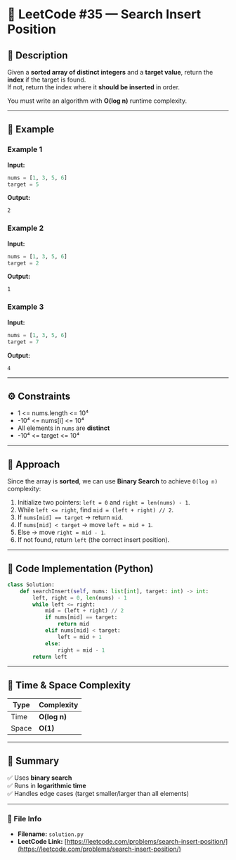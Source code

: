 # 🧩 LeetCode #35 — Search Insert Position

## 📘 Description
Given a **sorted array of distinct integers** and a **target value**, return the **index** if the target is found.  
If not, return the index where it **should be inserted** in order.

You must write an algorithm with **O(log n)** runtime complexity.

---

## 🧠 Example

### Example 1
**Input:**
```python
nums = [1, 3, 5, 6]
target = 5
```
**Output:**
```
2
```

### Example 2
**Input:**
```python
nums = [1, 3, 5, 6]
target = 2
```
**Output:**
```
1
```

### Example 3
**Input:**
```python
nums = [1, 3, 5, 6]
target = 7
```
**Output:**
```
4
```

---

## ⚙️ Constraints
- 1 <= nums.length <= 10⁴  
- -10⁴ <= nums[i] <= 10⁴  
- All elements in `nums` are **distinct**  
- -10⁴ <= target <= 10⁴  

---

## 🚀 Approach
Since the array is **sorted**, we can use **Binary Search** to achieve `O(log n)` complexity:

1. Initialize two pointers: `left = 0` and `right = len(nums) - 1`.
2. While `left <= right`, find `mid = (left + right) // 2`.
3. If `nums[mid] == target` → return `mid`.
4. If `nums[mid] < target` → move `left = mid + 1`.
5. Else → move `right = mid - 1`.
6. If not found, return `left` (the correct insert position).

---

## 🧩 Code Implementation (Python)
```python
class Solution:
    def searchInsert(self, nums: list[int], target: int) -> int:
        left, right = 0, len(nums) - 1
        while left <= right:
            mid = (left + right) // 2
            if nums[mid] == target:
                return mid
            elif nums[mid] < target:
                left = mid + 1
            else:
                right = mid - 1
        return left
```

---

## 🧮 Time & Space Complexity
| Type | Complexity |
|------|-------------|
| Time | **O(log n)** |
| Space | **O(1)** |

---

## 🏁 Summary
✅ Uses **binary search**  
✅ Runs in **logarithmic time**  
✅ Handles edge cases (target smaller/larger than all elements)  

---

### 📂 File Info
- **Filename:** `solution.py`  
- **LeetCode Link:** [https://leetcode.com/problems/search-insert-position/](https://leetcode.com/problems/search-insert-position/)
